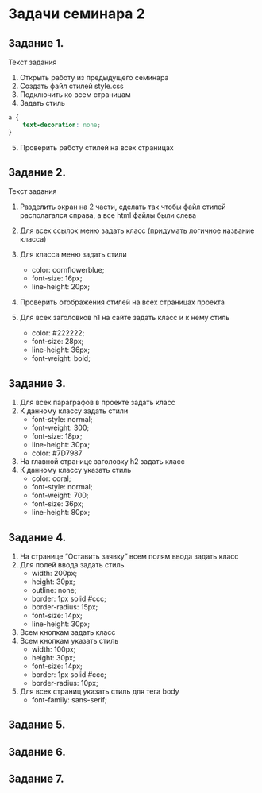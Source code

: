 # Задачи семинара 2

## Задание 1.

Текст задания 
1. Открыть работу из предыдущего семинара
2. Создать файл стилей style.css
3. Подключить ко всем страницам
4. Задать стиль
```css
a {
    text-decoration: none;
}
```
5. Проверить работу стилей на всех страницах

## Задание 2.

Текст задания 
1. Разделить экран на 2 части, сделать так чтобы файл стилей располагался справа, а все html файлы были слева
2. Для всех ссылок меню задать класс (придумать логичное название класса)
3. Для класса меню задать стили
    - color: cornflowerblue;
    - font-size: 16px;
    - line-height: 20px;

4. Проверить отображения стилей на всех страницах проекта
5. Для всех заголовков h1 на сайте задать класс и к нему стиль
    - color: #222222;
    - font-size: 28px;
    - line-height: 36px;
    - font-weight: bold;


## Задание 3.
1. Для всех параграфов в проекте задать класс
2. К данному классу задать стили
    - font-style: normal;
    - font-weight: 300;
    - font-size: 18px;
    - line-height: 30px;
    - color: #7D7987
3. На главной странице заголовку h2 задать класс
4. К данному классу указать стиль
    - color: coral;
    - font-style: normal;
    - font-weight: 700;
    - font-size: 36px;
    - line-height: 80px;


## Задание 4.

1. На странице “Оставить заявку” всем полям ввода задать класс
2. Для полей ввода задать стиль
   - width: 200px;
   - height: 30px;
   - outline: none;
   - border: 1px solid #ccc;
   - border-radius: 15px;
   - font-size: 14px;
   - line-height: 30px;
3. Всем кнопкам задать класс
4. Всем кнопкам указать стиль
    - width: 100px;
    - height: 30px;
    - font-size: 14px;
    - border: 1px solid #ccc;
    - border-radius: 10px;
5. Для всех страниц указать стиль для тега body
   - font-family: sans-serif;


## Задание 5.

## Задание 6.

## Задание 7.
